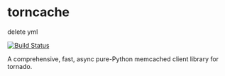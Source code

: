 torncache
=========

delete yml

[![Build Status](https://travis-ci.org/inean/torncache.png?branch=master)](https://travis-ci.org/inean/torncache)

A comprehensive, fast, async pure-Python memcached client library for
tornado.
